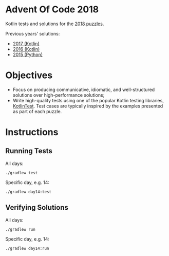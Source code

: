 # Advent Of Code 2018

Kotlin tests and solutions for the [2018 puzzles](http://adventofcode.com/2018).

Previous years' solutions:

- [2017 (Kotlin)](https://github.com/stkent/AdventOfCode2017)
- [2016 (Kotlin)](https://github.com/stkent/AdventOfCode2016)
- [2015 (Python)](https://github.com/stkent/AdventOfCode2015)

# Objectives

- Focus on producing communicative, idiomatic, and well-structured solutions over high-performance solutions;
- Write high-quality tests using one of the popular Kotlin testing libraries, [KotlinTest](https://github.com/kotlintest/kotlintest). Test cases are typically inspired by the examples presented as part of each puzzle.

# Instructions

## Running Tests

All days:

    ./gradlew test

Specific day, e.g. 14:

    ./gradlew day14:test

## Verifying Solutions

All days:

    ./gradlew run

Specific day, e.g. 14:

    ./gradlew day14:run
